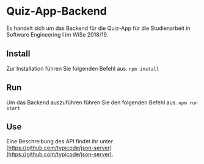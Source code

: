 # Quiz-App-Backend
Es handelt sich um das Backend für die Quiz-App für die Studienarbeit in Software Engineering I im WiSe 2018/19.

## Install
Zur Installation führen Sie folgenden Befehl aus: 
```npm install```

## Run
Um das Backend auszuführen führen Sie den folgenden Befehl aus.
```npm run start```

## Use
Eine Beschreibung des API findet ihr unter [https://github.com/typicode/json-server](https://github.com/typicode/json-server).

